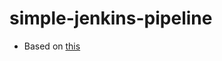 # simple-jenkins-pipeline

- Based on [this](https://www.jenkins.io/doc/tutorials/build-a-python-app-with-pyinstaller/)
